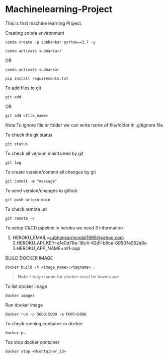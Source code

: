 # Machinelearning-Project
This is first machine learning Project.


Creating conda environment
```
conda create -p subhankar python==3.7 -y
```

```
conda activate subhankar/
```
OR
```
conda activate subhankar
```


```
pip install requirements.txt
```

To add files to git
```
git add
```

OR
```
git add <file_name>
```

Note:To ignore file or folder we can write name of file/folder in .gitignore file

To check the git status 
```
git status
```
To check all version maintained by git
```
git log
```


To create version/commit all changes by git 
```
git commit -m "message"
```

To send version/changes to github
```
git push origin main
```

To check remote url
```
git remote -v
```

To setup CI/CD pipeline in heroku we need 3 information
1. HEROKU_EMAIL=subhankarmondal1995@yahoo.com
2.HEROKU_API_KEY=e1e0d76e-18c4-42df-b8ce-69507e952a0e
3.HEROKU_APP_NAME=ml1-app

BUILD DOCKER IMAGE
```
docker build -t <image_name>:<tagname> .
```
> Note: Image name for docker must be lowercase


To list docker image
```
docker images
```

Run docker image
```
docker run -p 5000:5000 -e PORT=5000
```

To check running container in docker 
```
docker ps
```
Tos stop docker container 
```
docker stop <Mcontainer_id>
```
